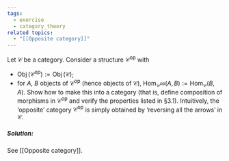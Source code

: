 ```yaml
---
tags:
  - exercise
  - category_theory
related topics:
  - "[[Opposite category]]"
---
```

Let $\mathcal{C}$ be a category. Consider a structure $\mathcal{C}^\operatorname{op}$ with
- $\operatorname{Obj}(\mathcal{C}^\operatorname{op}) := \operatorname{Obj}(\mathcal{C})$; 
- for $A$, $B$ objects of $\mathcal{C}^\operatorname{op}$ (hence objects of $\mathcal{C}$), $\operatorname{Hom}_{\mathcal{C}^\operatorname{op}} (A, B) := \operatorname{Hom}_\mathcal{C}(B, A)$. 
Show how to make this into a category (that is, define composition of morphisms in $\mathcal{C}^\operatorname{op}$ and verify the properties listed in §3.1). Intuitively, the ‘opposite’ category $\mathcal{C}^\operatorname{op}$ is simply obtained by ‘reversing all the arrows’ in $\mathcal{C}$.
##### Solution:
See [[Opposite category]].